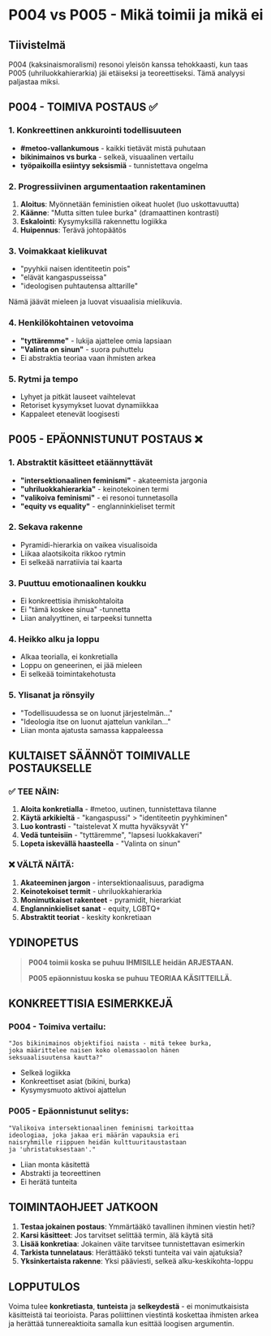 # P004 vs P005 - Mikä toimii ja mikä ei

## Tiivistelmä
P004 (kaksinaismoralismi) resonoi yleisön kanssa tehokkaasti, kun taas P005 (uhriluokkahierarkia) jäi etäiseksi ja teoreettiseksi. Tämä analyysi paljastaa miksi.

## P004 - TOIMIVA POSTAUS ✅

### 1. Konkreettinen ankkurointi todellisuuteen
- **#metoo-vallankumous** - kaikki tietävät mistä puhutaan
- **bikinimainos vs burka** - selkeä, visuaalinen vertailu  
- **työpaikoilla esiintyy seksismiä** - tunnistettava ongelma

### 2. Progressiivinen argumentaation rakentaminen
1. **Aloitus**: Myönnetään feministien oikeat huolet (luo uskottavuutta)
2. **Käänne**: "Mutta sitten tulee burka" (dramaattinen kontrasti)
3. **Eskalointi**: Kysymyksillä rakennettu logiikka
4. **Huipennus**: Terävä johtopäätös

### 3. Voimakkaat kielikuvat
- "pyyhkii naisen identiteetin pois"
- "elävät kangaspusseissa"
- "ideologisen puhtautensa alttarille"

Nämä jäävät mieleen ja luovat visuaalisia mielikuvia.

### 4. Henkilökohtainen vetovoima
- **"tyttäremme"** - lukija ajattelee omia lapsiaan
- **"Valinta on sinun"** - suora puhuttelu
- Ei abstraktia teoriaa vaan ihmisten arkea

### 5. Rytmi ja tempo
- Lyhyet ja pitkät lauseet vaihtelevat
- Retoriset kysymykset luovat dynamiikkaa
- Kappaleet etenevät loogisesti

## P005 - EPÄONNISTUNUT POSTAUS ❌

### 1. Abstraktit käsitteet etäännyttävät
- **"intersektionaalinen feminismi"** - akateemista jargonia
- **"uhriluokkahierarkia"** - keinotekoinen termi
- **"valikoiva feminismi"** - ei resonoi tunnetasolla
- **"equity vs equality"** - englanninkieliset termit

### 2. Sekava rakenne
- Pyramidi-hierarkia on vaikea visualisoida
- Liikaa alaotsikoita rikkoo rytmin
- Ei selkeää narratiivia tai kaarta

### 3. Puuttuu emotionaalinen koukku
- Ei konkreettisia ihmiskohtaloita
- Ei "tämä koskee sinua" -tunnetta
- Liian analyyttinen, ei tarpeeksi tunnetta

### 4. Heikko alku ja loppu
- Alkaa teorialla, ei konkretialla
- Loppu on geneerinen, ei jää mieleen
- Ei selkeää toimintakehotusta

### 5. Ylisanat ja rönsyily
- "Todellisuudessa se on luonut järjestelmän..."
- "Ideologia itse on luonut ajattelun vankilan..."
- Liian monta ajatusta samassa kappaleessa

## KULTAISET SÄÄNNÖT TOIMIVALLE POSTAUKSELLE

### ✅ TEE NÄIN:
1. **Aloita konkretialla** - #metoo, uutinen, tunnistettava tilanne
2. **Käytä arkikieltä** - "kangaspussi" > "identiteetin pyyhkiminen"
3. **Luo kontrasti** - "taistelevat X mutta hyväksyvät Y"
4. **Vedä tunteisiin** - "tyttäremme", "lapsesi luokkakaveri"
5. **Lopeta iskevällä haasteella** - "Valinta on sinun"

### ❌ VÄLTÄ NÄITÄ:
1. **Akateeminen jargon** - intersektionaalisuus, paradigma
2. **Keinotekoiset termit** - uhriluokkahierarkia
3. **Monimutkaiset rakenteet** - pyramidit, hierarkiat
4. **Englanninkieliset sanat** - equity, LGBTQ+
5. **Abstraktit teoriat** - keskity konkretiaan

## YDINOPETUS

> **P004 toimii koska se puhuu IHMISILLE heidän ARJESTAAN.**
> 
> **P005 epäonnistuu koska se puhuu TEORIAA KÄSITTEILLÄ.**

## KONKREETTISIA ESIMERKKEJÄ

### P004 - Toimiva vertailu:
```
"Jos bikinimainos objektifioi naista - mitä tekee burka, 
joka määrittelee naisen koko olemassaolon hänen 
seksuaalisuutensa kautta?"
```
- Selkeä logiikka
- Konkreettiset asiat (bikini, burka)
- Kysymysmuoto aktivoi ajattelun

### P005 - Epäonnistunut selitys:
```
"Valikoiva intersektionaalinen feminismi tarkoittaa 
ideologiaa, joka jakaa eri määrän vapauksia eri 
naisryhmille riippuen heidän kulttuuritaustastaan 
ja 'uhristatuksestaan'."
```
- Liian monta käsitettä
- Abstrakti ja teoreettinen
- Ei herätä tunteita

## TOIMINTAOHJEET JATKOON

1. **Testaa jokainen postaus**: Ymmärtääkö tavallinen ihminen viestin heti?
2. **Karsi käsitteet**: Jos tarvitset selittää termin, älä käytä sitä
3. **Lisää konkretiaa**: Jokainen väite tarvitsee tunnistettavan esimerkin
4. **Tarkista tunnelataus**: Herättääkö teksti tunteita vai vain ajatuksia?
5. **Yksinkertaista rakenne**: Yksi pääviesti, selkeä alku-keskikohta-loppu

## LOPPUTULOS

Voima tulee **konkretiasta**, **tunteista** ja **selkeydestä** - ei monimutkaisista käsitteistä tai teorioista. Paras poliittinen viestintä koskettaa ihmisten arkea ja herättää tunnereaktioita samalla kun esittää loogisen argumentin.